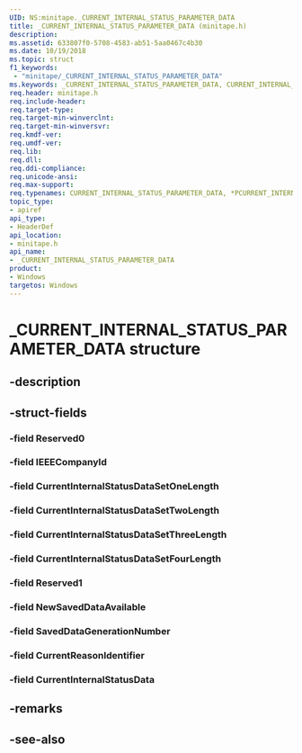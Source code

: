 ```yaml
---
UID: NS:minitape._CURRENT_INTERNAL_STATUS_PARAMETER_DATA
title: _CURRENT_INTERNAL_STATUS_PARAMETER_DATA (minitape.h)
description: 
ms.assetid: 633807f0-5708-4583-ab51-5aa0467c4b30
ms.date: 10/19/2018
ms.topic: struct
f1_keywords:
 - "minitape/_CURRENT_INTERNAL_STATUS_PARAMETER_DATA"
ms.keywords: _CURRENT_INTERNAL_STATUS_PARAMETER_DATA, CURRENT_INTERNAL_STATUS_PARAMETER_DATA, *PCURRENT_INTERNAL_STATUS_PARAMETER_DATA, 
req.header: minitape.h
req.include-header:
req.target-type:
req.target-min-winverclnt:
req.target-min-winversvr:
req.kmdf-ver:
req.umdf-ver:
req.lib:
req.dll:
req.ddi-compliance:
req.unicode-ansi:
req.max-support:
req.typenames: CURRENT_INTERNAL_STATUS_PARAMETER_DATA, *PCURRENT_INTERNAL_STATUS_PARAMETER_DATA
topic_type: 
- apiref
api_type: 
- HeaderDef
api_location: 
- minitape.h
api_name: 
- _CURRENT_INTERNAL_STATUS_PARAMETER_DATA
product:
- Windows
targetos: Windows
---
```


# _CURRENT_INTERNAL_STATUS_PARAMETER_DATA structure

## -description


## -struct-fields

### -field Reserved0
 
### -field IEEECompanyId
 
### -field CurrentInternalStatusDataSetOneLength
 
### -field CurrentInternalStatusDataSetTwoLength
 
### -field CurrentInternalStatusDataSetThreeLength
 
### -field CurrentInternalStatusDataSetFourLength
 
### -field Reserved1
 
### -field NewSavedDataAvailable
 
### -field SavedDataGenerationNumber
 
### -field CurrentReasonIdentifier
 
### -field CurrentInternalStatusData
 

## -remarks

## -see-also
